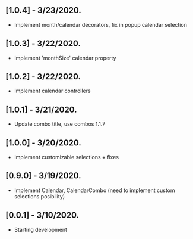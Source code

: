 ## [1.0.4] - 3/23/2020.

* Implement month/calendar decorators, fix in popup calendar selection

## [1.0.3] - 3/22/2020.

* Implement 'monthSize' calendar property

## [1.0.2] - 3/22/2020.

* Implement calendar controllers

## [1.0.1] - 3/21/2020.

* Update combo title, use combos 1.1.7

## [1.0.0] - 3/20/2020.

* Implement customizable selections + fixes

## [0.9.0] - 3/19/2020.

* Implement Calendar, CalendarCombo
  (need to implement custom selections posibility)

## [0.0.1] - 3/10/2020.

* Starting development
